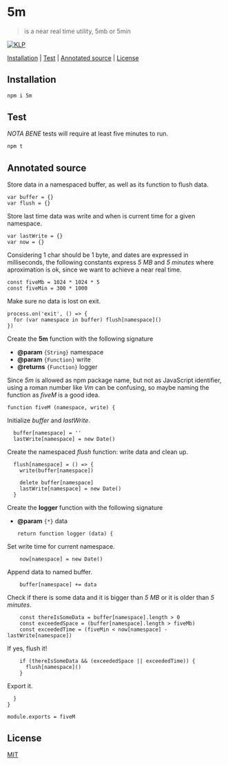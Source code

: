 # 5m

> is a near real time utility, 5mb or 5min

[![KLP](https://img.shields.io/badge/kiss-literate-orange.svg)](http://g14n.info/kiss-literate-programming)

[Installation](#installation) |
[Test](#test) |
[Annotated source](#annotated-source) |
[License](#license)

## Installation

```bash
npm i 5m
```

## Test

*NOTA BENE* tests will require at least five minutes to run.

```bash
npm t
```

## Annotated source

Store data in a namespaced buffer, as well as its function to flush data.

    var buffer = {}
    var flush = {}

Store last time data was write and when is current time for a given namespace.

    var lastWrite = {}
    var now = {}

Considering 1 char should be 1 byte, and dates are expressed in milliseconds, the following constants
express *5 MB* and *5 minutes* where aproximation is ok, since we want to achieve a near real time.

    const fiveMb = 1024 * 1024 * 5
    const fiveMin = 300 * 1000

Make sure no data is lost on exit.

    process.on('exit', () => {
      for (var namespace in buffer) flush[namespace]()
    })

Create the **5m** function with the following signature

* **@param** `{String}` namespace
* **@param** `{Function}` write
* **@returns** `{Function}` logger

Since *5m* is allowed as npm package name, but not as JavaScript identifier,
using a roman number like *Vm* can be confusing, so maybe naming the function
as *fiveM* is a good idea.

    function fiveM (namespace, write) {

Initialize *buffer* and *lastWrite*.

      buffer[namespace] = ''
      lastWrite[namespace] = new Date()

Create the namespaced *flush* function: write data and clean up.

      flush[namespace] = () => {
        write(buffer[namespace])

        delete buffer[namespace]
        lastWrite[namespace] = new Date()
      }

Create the **logger** function with the following signature

* **@param** `{*}` data

      return function logger (data) {

Set write time for current namespace.

        now[namespace] = new Date()

Append data to named buffer.

        buffer[namespace] += data

Check if there is some data and it is bigger than *5 MB* or it is older than *5 minutes*.

        const thereIsSomeData = buffer[namespace].length > 0
        const exceededSpace = (buffer[namespace].length > fiveMb)
        const exceededTime = (fiveMin < now[namespace] - lastWrite[namespace])

If yes, flush it!

        if (thereIsSomeData && (exceededSpace || exceededTime)) {
          flush[namespace]()
        }

Export it.

      }
    }

    module.exports = fiveM

## License

[MIT](http://g14n.info/mit-license)
